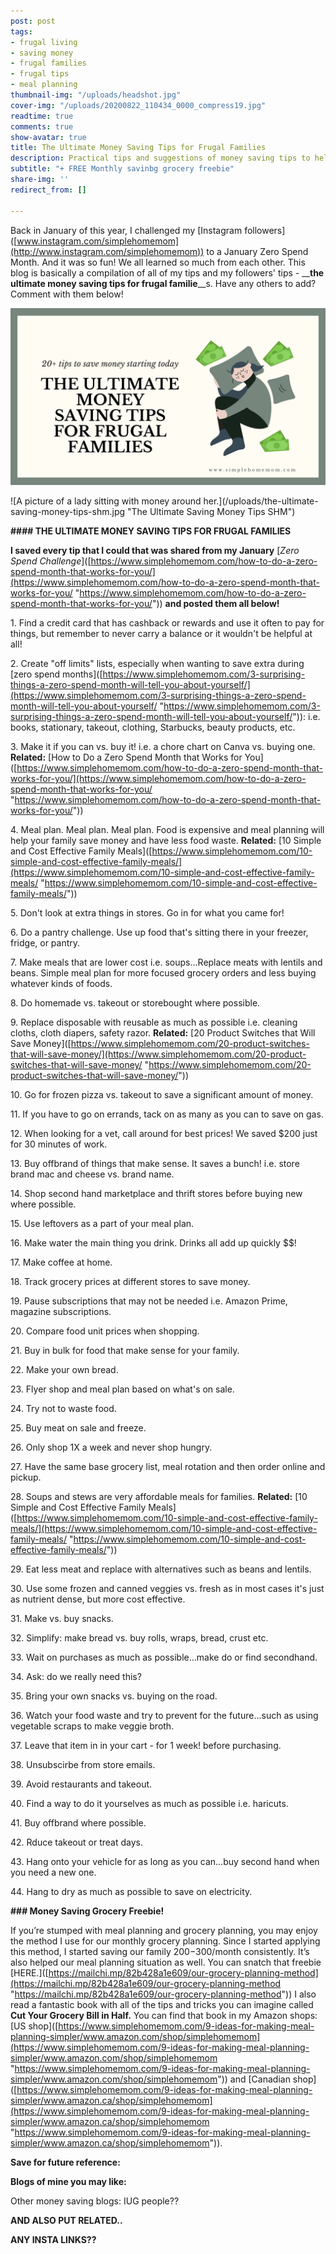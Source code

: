 ```yaml
---
post: post
tags:
- frugal living
- saving money
- frugal families
- frugal tips
- meal planning
thumbnail-img: "/uploads/headshot.jpg"
cover-img: "/uploads/20200822_110434_0000_compress19.jpg"
readtime: true
comments: true
show-avatar: true
title: The Ultimate Money Saving Tips for Frugal Families
description: Practical tips and suggestions of money saving tips to help families
subtitle: "+ FREE Monthly savinbg grocery freebie"
share-img: ''
redirect_from: []

---
```

Back in January of this year, I challenged my \[Instagram followers\]([www.instagram.com/simplehomemom](http://www.instagram.com/simplehomemom)) to a January Zero Spend Month. And it was so fun! We all learned so much from each other. This blog is basically a compilation of all of my tips and my followers' tips - __**the ultimate money saving tips for frugal familie**__s. Have any others to add? Comment with them below!

  
![](/uploads/the-ultimate-saving-money-tips-shm.jpg)

!\[A picture of a lady sitting with money around her.\](/uploads/the-ultimate-saving-money-tips-shm.jpg "The Ultimate Saving Money Tips SHM")

**#### THE ULTIMATE MONEY SAVING TIPS FOR FRUGAL FAMILIES**

__I saved every tip that I could that was shared from my January__ \[_Zero Spend Challenge_\]([https://www.simplehomemom.com/how-to-do-a-zero-spend-month-that-works-for-you/](https://www.simplehomemom.com/how-to-do-a-zero-spend-month-that-works-for-you/ "https://www.simplehomemom.com/how-to-do-a-zero-spend-month-that-works-for-you/")) __and posted them all below!__

1\. Find a credit card that has cashback or rewards and use it often to pay for things, but remember to never carry a balance or it wouldn't be helpful at all!

2\. Create "off limits" lists, especially when wanting to save extra during \[zero spend months\]([https://www.simplehomemom.com/3-surprising-things-a-zero-spend-month-will-tell-you-about-yourself/](https://www.simplehomemom.com/3-surprising-things-a-zero-spend-month-will-tell-you-about-yourself/ "https://www.simplehomemom.com/3-surprising-things-a-zero-spend-month-will-tell-you-about-yourself/")): i.e. books, stationary, takeout, clothing, Starbucks, beauty products, etc.

3\. Make it if you can vs. buy it! i.e. a chore chart on Canva vs. buying one. __**Related:**__ \[How to Do a Zero Spend Month that Works for You\]([https://www.simplehomemom.com/how-to-do-a-zero-spend-month-that-works-for-you/](https://www.simplehomemom.com/how-to-do-a-zero-spend-month-that-works-for-you/ "https://www.simplehomemom.com/how-to-do-a-zero-spend-month-that-works-for-you/"))

4\. Meal plan. Meal plan. Meal plan. Food is expensive and meal planning will help your family save money and have less food waste. __**Related:**__ \[10 Simple and Cost Effective Family Meals\]([https://www.simplehomemom.com/10-simple-and-cost-effective-family-meals/](https://www.simplehomemom.com/10-simple-and-cost-effective-family-meals/ "https://www.simplehomemom.com/10-simple-and-cost-effective-family-meals/"))

5\. Don't look at extra things in stores. Go in for what you came for!

6\. Do a pantry challenge. Use up food that's sitting there in your freezer, fridge, or pantry.

7\. Make meals that are lower cost i.e. soups...Replace meats with lentils and beans. Simple meal plan for more focused grocery orders and less buying whatever kinds of foods.

8\. Do homemade vs. takeout or storebought where possible.

9\. Replace disposable with reusable as much as possible i.e. cleaning cloths, cloth diapers, safety razor. __**Related:**__ \[20 Product Switches that Will Save Money\]([https://www.simplehomemom.com/20-product-switches-that-will-save-money/](https://www.simplehomemom.com/20-product-switches-that-will-save-money/ "https://www.simplehomemom.com/20-product-switches-that-will-save-money/"))

10\. Go for frozen pizza vs. takeout to save a significant amount of money.

11\. If you have to go on errands, tack on as many as you can to save on gas.

12\. When looking for a vet, call around for best prices! We saved $200 just for 30 minutes of work.

13\. Buy offbrand of things that make sense. It saves a bunch! i.e. store brand mac and cheese vs. brand name.

14\. Shop second hand marketplace and thrift stores before buying new where possible.

15\. Use leftovers as a part of your meal plan.

16\. Make water the main thing you drink. Drinks all add up quickly $$!

17\. Make coffee at home.

18\. Track grocery prices at different stores to save money.

19\. Pause subscriptions that may not be needed i.e. Amazon Prime, magazine subscriptions.

20\. Compare food unit prices when shopping.

21\. Buy in bulk for food that make sense for your family.

22\. Make your own bread.

23\. Flyer shop and meal plan based on what's on sale.

24\. Try not to waste food.

25\. Buy meat on sale and freeze.

26\. Only shop 1X a week and never shop hungry.

27\. Have the same base grocery list, meal rotation and then order online and pickup.

28\. Soups and stews are very affordable meals for families. __**Related:**__ \[10 Simple and Cost Effective Family Meals\]([https://www.simplehomemom.com/10-simple-and-cost-effective-family-meals/](https://www.simplehomemom.com/10-simple-and-cost-effective-family-meals/ "https://www.simplehomemom.com/10-simple-and-cost-effective-family-meals/"))

29\. Eat less meat and replace with alternatives such as beans and lentils.

30\. Use some frozen and canned veggies vs. fresh as in most cases it's just as nutrient dense, but more cost effective.

31\. Make vs. buy snacks.

32\. Simplify: make bread vs. buy rolls, wraps, bread, crust etc.

33\. Wait on purchases as much as possible...make do or find secondhand.

34\. Ask: do we really need this?

35\. Bring your own snacks vs. buying on the road.

36\. Watch your food waste and try to prevent for the future...such as using vegetable scraps to make veggie broth.

37\. Leave that item in in your cart - for 1 week! before purchasing.

38\. Unsubscirbe from store emails.

39\. Avoid restaurants and takeout.

40\. Find a way to do it yourselves as much as possible i.e. haricuts.

41\. Buy offbrand where possible.

42\. Rduce takeout or treat days.

43\. Hang onto your vehicle for as long as you can...buy second hand when you need a new one.

44\. Hang to dry as much as possible to save on electricity.

**### Money Saving Grocery Freebie!**

If you’re stumped with meal planning and grocery planning, you may enjoy the method I use for our monthly grocery planning. Since I started applying this method, I started saving our family $200-$300/month consistently. It’s also helped our meal planning situation as well. You can snatch that freebie \[HERE.\]([https://mailchi.mp/82b428a1e609/our-grocery-planning-method](https://mailchi.mp/82b428a1e609/our-grocery-planning-method "https://mailchi.mp/82b428a1e609/our-grocery-planning-method")) I also read a fantastic book with all of the tips and tricks you can imagine called __Cut Your Grocery Bill in Half.__ You can find that book in my Amazon shops: \[US shop\]([https://www.simplehomemom.com/9-ideas-for-making-meal-planning-simpler/www.amazon.com/shop/simplehomemom](https://www.simplehomemom.com/9-ideas-for-making-meal-planning-simpler/www.amazon.com/shop/simplehomemom "https://www.simplehomemom.com/9-ideas-for-making-meal-planning-simpler/www.amazon.com/shop/simplehomemom")) and \[Canadian shop\]([https://www.simplehomemom.com/9-ideas-for-making-meal-planning-simpler/www.amazon.ca/shop/simplehomemom](https://www.simplehomemom.com/9-ideas-for-making-meal-planning-simpler/www.amazon.ca/shop/simplehomemom "https://www.simplehomemom.com/9-ideas-for-making-meal-planning-simpler/www.amazon.ca/shop/simplehomemom")).

__**Save for future reference:**__

__**Blogs of mine you may like:**__

Other money saving blogs: IUG people??

__**AND ALSO PUT RELATED..**__

  
__**ANY INSTA LINKS??**__